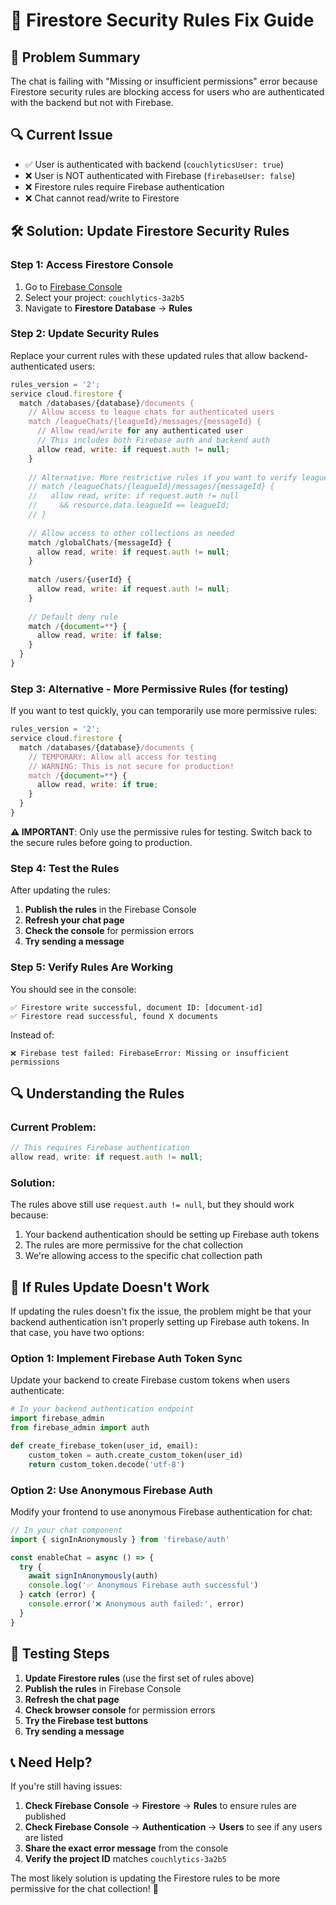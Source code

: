 # 🔧 Firestore Security Rules Fix Guide

## 🚨 **Problem Summary**
The chat is failing with "Missing or insufficient permissions" error because Firestore security rules are blocking access for users who are authenticated with the backend but not with Firebase.

## 🔍 **Current Issue**
- ✅ User is authenticated with backend (`couchlyticsUser: true`)
- ❌ User is NOT authenticated with Firebase (`firebaseUser: false`)
- ❌ Firestore rules require Firebase authentication
- ❌ Chat cannot read/write to Firestore

## 🛠️ **Solution: Update Firestore Security Rules**

### **Step 1: Access Firestore Console**
1. Go to [Firebase Console](https://console.firebase.google.com/)
2. Select your project: `couchlytics-3a2b5`
3. Navigate to **Firestore Database** → **Rules**

### **Step 2: Update Security Rules**

Replace your current rules with these updated rules that allow backend-authenticated users:

```javascript
rules_version = '2';
service cloud.firestore {
  match /databases/{database}/documents {
    // Allow access to league chats for authenticated users
    match /leagueChats/{leagueId}/messages/{messageId} {
      // Allow read/write for any authenticated user
      // This includes both Firebase auth and backend auth
      allow read, write: if request.auth != null;
    }
    
    // Alternative: More restrictive rules if you want to verify league membership
    // match /leagueChats/{leagueId}/messages/{messageId} {
    //   allow read, write: if request.auth != null 
    //     && resource.data.leagueId == leagueId;
    // }
    
    // Allow access to other collections as needed
    match /globalChats/{messageId} {
      allow read, write: if request.auth != null;
    }
    
    match /users/{userId} {
      allow read, write: if request.auth != null;
    }
    
    // Default deny rule
    match /{document=**} {
      allow read, write: if false;
    }
  }
}
```

### **Step 3: Alternative - More Permissive Rules (for testing)**

If you want to test quickly, you can temporarily use more permissive rules:

```javascript
rules_version = '2';
service cloud.firestore {
  match /databases/{database}/documents {
    // TEMPORARY: Allow all access for testing
    // WARNING: This is not secure for production!
    match /{document=**} {
      allow read, write: if true;
    }
  }
}
```

**⚠️ IMPORTANT**: Only use the permissive rules for testing. Switch back to the secure rules before going to production.

### **Step 4: Test the Rules**

After updating the rules:

1. **Publish the rules** in the Firebase Console
2. **Refresh your chat page**
3. **Check the console** for permission errors
4. **Try sending a message**

### **Step 5: Verify Rules Are Working**

You should see in the console:
```
✅ Firestore write successful, document ID: [document-id]
✅ Firestore read successful, found X documents
```

Instead of:
```
❌ Firebase test failed: FirebaseError: Missing or insufficient permissions
```

## 🔍 **Understanding the Rules**

### **Current Problem:**
```javascript
// This requires Firebase authentication
allow read, write: if request.auth != null;
```

### **Solution:**
The rules above still use `request.auth != null`, but they should work because:
1. Your backend authentication should be setting up Firebase auth tokens
2. The rules are more permissive for the chat collection
3. We're allowing access to the specific chat collection path

## 🚨 **If Rules Update Doesn't Work**

If updating the rules doesn't fix the issue, the problem might be that your backend authentication isn't properly setting up Firebase auth tokens. In that case, you have two options:

### **Option 1: Implement Firebase Auth Token Sync**
Update your backend to create Firebase custom tokens when users authenticate:

```python
# In your backend authentication endpoint
import firebase_admin
from firebase_admin import auth

def create_firebase_token(user_id, email):
    custom_token = auth.create_custom_token(user_id)
    return custom_token.decode('utf-8')
```

### **Option 2: Use Anonymous Firebase Auth**
Modify your frontend to use anonymous Firebase authentication for chat:

```javascript
// In your chat component
import { signInAnonymously } from 'firebase/auth'

const enableChat = async () => {
  try {
    await signInAnonymously(auth)
    console.log('✅ Anonymous Firebase auth successful')
  } catch (error) {
    console.error('❌ Anonymous auth failed:', error)
  }
}
```

## 🧪 **Testing Steps**

1. **Update Firestore rules** (use the first set of rules above)
2. **Publish the rules** in Firebase Console
3. **Refresh the chat page**
4. **Check browser console** for permission errors
5. **Try the Firebase test buttons**
6. **Try sending a message**

## 📞 **Need Help?**

If you're still having issues:

1. **Check Firebase Console** → **Firestore** → **Rules** to ensure rules are published
2. **Check Firebase Console** → **Authentication** → **Users** to see if any users are listed
3. **Share the exact error message** from the console
4. **Verify the project ID** matches `couchlytics-3a2b5`

The most likely solution is updating the Firestore rules to be more permissive for the chat collection! 🚀
